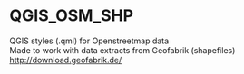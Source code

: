 # QGIS_OSM_SHP

QGIS styles (.qml) for Openstreetmap data  
Made to work with data extracts from Geofabrik (shapefiles)  
http://download.geofabrik.de/
